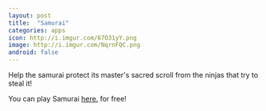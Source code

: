 ```yaml
---
layout: post
title:  "Samurai"
categories: apps
icon: http://i.imgur.com/67O31yY.png
image: http://i.imgur.com/NqrnFQC.png
android: false
---
```


Help the samurai protect its master's sacred scroll from the ninjas that try to steal it!

You can play Samurai [here.][samurai-link] for free!

[samurai-link]: /samurai/index.html
